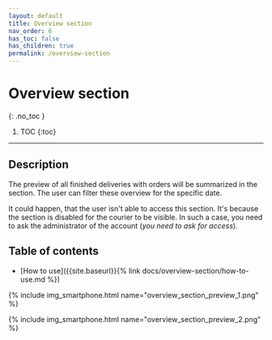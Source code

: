 ```yaml
---
layout: default
title: Overview section
nav_order: 6
has_toc: false
has_children: true
permalink: /overview-section
---
```


# Overview section
{: .no_toc }

1. TOC
{:toc}

---

## Description
The preview of all finished deliveries with orders will be summarized in the section. The user can filter these overview for the specific date.

<span class="text-red-200">It could happen, that the user isn't able to access this section. It's because the section is disabled for the courier to be visible. In such a case, you need to ask the administrator of the account (_you need to ask for access_).</span>

## Table of contents
- [How to use]({{site.baseurl}}{% link docs/overview-section/how-to-use.md %})

{% include img_smartphone.html name="overview_section_preview_1.png" %}

{% include img_smartphone.html name="overview_section_preview_2.png" %}